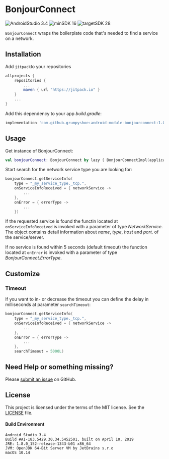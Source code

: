 
# BonjourConnect

![AndroidStudio 3.4](https://img.shields.io/badge/Android_Studio-3.3.2-brightgreen.svg)
![minSDK 16](https://img.shields.io/badge/minSDK-API_16-orange.svg?style=flat)
  ![targetSDK 28](https://img.shields.io/badge/targetSDK-API_28-blue.svg)

`BonjourConnect` wraps the boilerplate code that's needed to find a service on a network.

## Installation

Add `jitpack`to your repositories
```gradle
allprojects {
    repositories {
        ...
        maven { url "https://jitpack.io" }
    }
    ...
}
```

Add this dependency to your app _build.gradle_:
```gradle
implementation 'com.github.grumpyshoe:android-module-bonjourconnect:1.0.1'
```

## Usage

Get instance of BonjourConnect:
```kotlin
val bonjourConnect: BonjourConnect by lazy { BonjourConnectImpl(applicationContext) }
```

Start search for the network service type you are looking for:
```kotlin
bonjourConnect.getServiceInfo(
    type = "_my_service_type._tcp.",
    onServiceInfoReceived = { networkService ->
        ...
    },
    onError = { errorType ->
        ...
    })
```

If the requested service is found the functin located at `onServiceInfoReceived` is invoked with a parameter of type _NetworkService_. The object contains detail information about _name_, _type_, _host_ and _port_. of the service/server.

If no service is found within 5 seconds (default timeout) the function located at `onError` is invoked with a parameter of type _BonjourConnect.ErrorType_.

## Customize

### Timeout
If you want to in- or decrease the timeout you can define the delay in milliseconds at parameter `searchTimeout`:
```kotlin
bonjourConnect.getServiceInfo(
    type = "_my_service_type._tcp.",
    onServiceInfoReceived = { networkService ->
        ...
    },
    onError = { errorType ->
        ...
    },
    searchTimeout = 5000L)
```


## Need Help or something missing?

Please [submit an issue](https://github.com/grumpyshoe/android-module-bonjourconnect/issues) on GitHub.


## License

This project is licensed under the terms of the MIT license. See the [LICENSE](LICENSE) file.


#### Build Environment
```
Android Studio 3.4
Build #AI-183.5429.30.34.5452501, built on April 10, 2019
JRE: 1.8.0_152-release-1343-b01 x86_64
JVM: OpenJDK 64-Bit Server VM by JetBrains s.r.o
macOS 10.14
```
